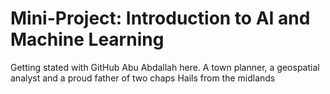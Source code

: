 # Mini-Project: Introduction to AI and Machine Learning
Getting stated with GitHub
Abu Abdallah here. A town planner, a geospatial analyst and a proud father of two chaps
Hails from the midlands
